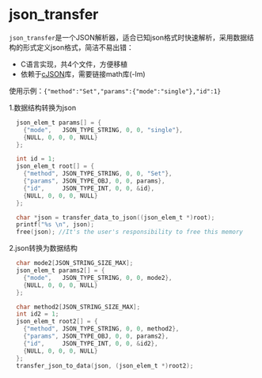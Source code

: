 # json_transfer
`json_transfer`是一个JSON解析器，适合已知json格式时快速解析，采用数据结构的形式定义json格式，简洁不易出错：
- C语言实现，共4个文件，方便移植
- 依赖于[cJSON](https://github.com/DaveGamble/cJSON)库，需要链接math库(-lm)

使用示例：`{"method":"Set","params":{"mode":"single"},"id":1}`


1.数据结构转换为json
``` c
  json_elem_t params[] = {
    {"mode",   JSON_TYPE_STRING, 0, 0, "single"},
    {NULL, 0, 0, 0, NULL}
  };

  int id = 1;
  json_elem_t root[] = {
    {"method", JSON_TYPE_STRING, 0, 0, "Set"},
    {"params", JSON_TYPE_OBJ, 0, 0, params},
    {"id",     JSON_TYPE_INT, 0, 0, &id},
    {NULL, 0, 0, 0, NULL}
  };

  char *json = transfer_data_to_json((json_elem_t *)root);
  printf("%s \n", json);
  free(json); //It's the user's responsibility to free this memory
```

2.json转换为数据结构
``` c
  char mode2[JSON_STRING_SIZE_MAX];
  json_elem_t params2[] = {
    {"mode",   JSON_TYPE_STRING, 0, 0, mode2},
    {NULL, 0, 0, 0, NULL}
  };

  char method2[JSON_STRING_SIZE_MAX];
  int id2 = 1;
  json_elem_t root2[] = {
    {"method", JSON_TYPE_STRING, 0, 0, method2},
    {"params", JSON_TYPE_OBJ, 0, 0, params2},
    {"id",     JSON_TYPE_INT, 0, 0, &id2},
    {NULL, 0, 0, 0, NULL}
  };
  transfer_json_to_data(json, (json_elem_t *)root2);
```
